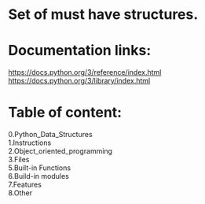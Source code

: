 # Set of must have structures.
# Documentation links:
https://docs.python.org/3/reference/index.html  
https://docs.python.org/3/library/index.html

# Table of content:
0.Python_Data_Structures  
1.Instructions  
2.Object_oriented_programming  
3.Files  
5.Built-in Functions  
6.Build-in modules  
7.Features  
8.Other  
